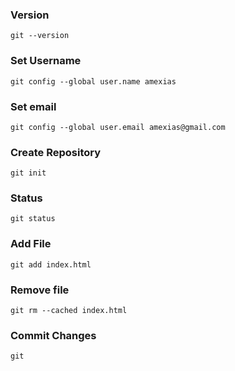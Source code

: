 ### Version
``` 
git --version
```
### Set Username
```
git config --global user.name amexias
```
### Set email
```
git config --global user.email amexias@gmail.com
```
### Create Repository
```
git init 
```
### Status
```
git status
```
### Add File
```
git add index.html
```
### Remove file
```
git rm --cached index.html
```
### Commit Changes
```
git 
```